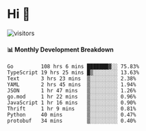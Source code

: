# Hi 👋
 
![visitors](https://visitor-badge.glitch.me/badge?page_id=sorcererxw.sorcererx)

#### 📊 Monthly Development Breakdown

<!--START_SECTION:waka-->
```text
Go         108 hrs 6 mins ███████▓░░ 75.83%
TypeScript 19 hrs 25 mins █▒░░░░░░░░ 13.63%
Text       3 hrs 23 mins  ▒░░░░░░░░░ 2.38%
YAML       2 hrs 45 mins  ▒░░░░░░░░░ 1.94%
JSON       1 hr 47 mins   ▒░░░░░░░░░ 1.26%
go.mod     1 hr 22 mins   ▒░░░░░░░░░ 0.96%
JavaScript 1 hr 16 mins   ▒░░░░░░░░░ 0.90%
Thrift     1 hr 9 mins    ▒░░░░░░░░░ 0.81%
Python     40 mins        ▒░░░░░░░░░ 0.47%
protobuf   34 mins        ▒░░░░░░░░░ 0.40%
```
<!--END_SECTION:waka-->
